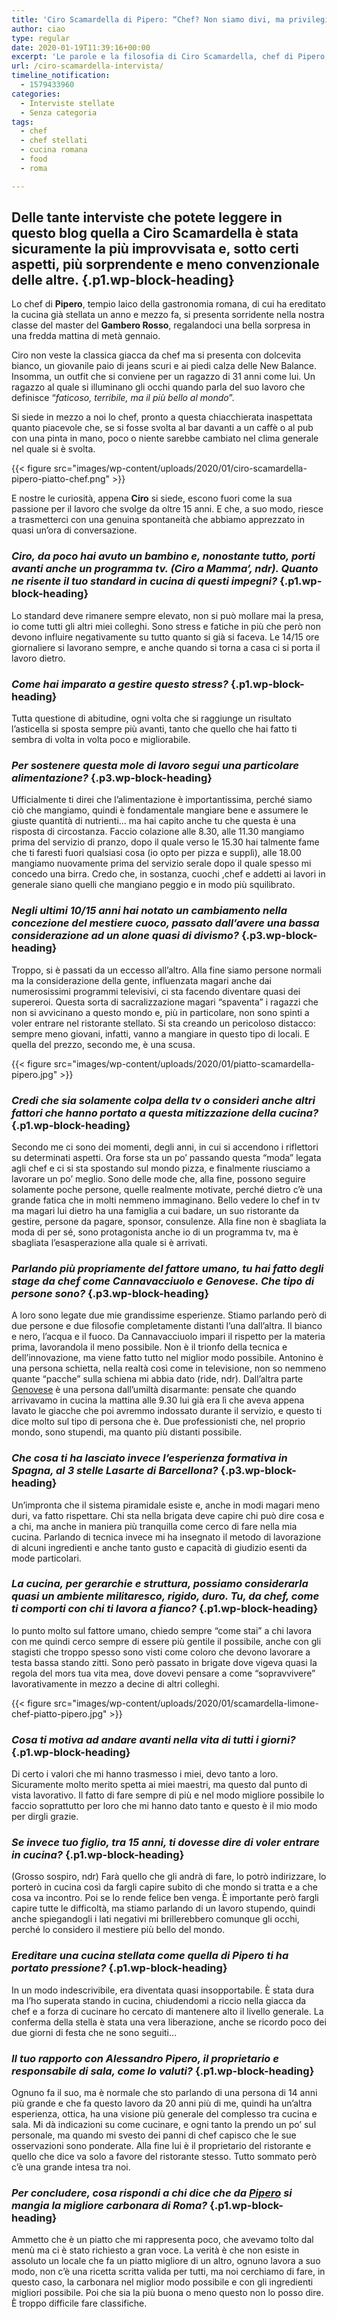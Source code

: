 ```yaml
---
title: 'Ciro Scamardella di Pipero: “Chef? Non siamo divi, ma privilegiati”- L’intervista completa'
author: ciao
type: regular
date: 2020-01-19T11:39:16+00:00
excerpt: 'Le parole e la filosofia di Ciro Scamardella, chef di Pipero, (ristorante una stella Michelin), che ci racconta il suo lavoro e la sua vita privata. '
url: /ciro-scamardella-intervista/
timeline_notification:
  - 1579433960
categories:
  - Interviste stellate
  - Senza categoria
tags:
  - chef
  - chef stellati
  - cucina romana
  - food
  - roma

---
```

## <span class="s1">Delle tante interviste che potete leggere in questo blog quella a Ciro Scamardella è stata sicuramente la più improvvisata e, sotto certi aspetti, più sorprendente e meno convenzionale delle altre. </span> {.p1.wp-block-heading}

<p class="p1">
  <span class="s1">Lo chef di <strong>Pipero</strong>, tempio laico della gastronomia romana, di cui ha ereditato la cucina già stellata un anno e mezzo fa, si presenta sorridente nella nostra classe del master del <strong>Gambero Rosso</strong>, regalandoci una bella sorpresa in una fredda mattina di metà gennaio.</span>
</p>

<p class="p1">
  <span class="s1">Ciro non veste la classica giacca da chef ma si presenta con dolcevita bianco, un giovanile paio di jeans scuri e ai piedi calza delle New Balance. Insomma, un outfit che si conviene per un ragazzo di 31 anni come lui. Un ragazzo al quale si illuminano gli occhi quando parla del suo lavoro che definisce “<em>faticoso, terribile, ma il più bello al mondo</em>”.</span>
</p>

<p class="p1">
  <span class="s1">Si siede in mezzo a noi lo chef, pronto a questa chiacchierata inaspettata quanto piacevole che, se si fosse svolta al bar davanti a un caffè o al pub con una pinta in mano, poco o niente sarebbe cambiato nel clima generale nel quale si è svolta.</span>
</p>


{{< figure src="images/wp-content/uploads/2020/01/ciro-scamardella-pipero-piatto-chef.png" >}}


<p class="p1">
  <span class="s1">E nostre le curiosità, appena <strong>Ciro</strong> si siede, escono fuori come la sua passione per il lavoro che svolge da oltre 15 anni. E che, a suo modo, riesce a trasmetterci con una genuina spontaneità che abbiamo apprezzato in quasi un’ora di conversazione.</span>
</p>

### <span class="s2"><b><i>Ciro, da poco hai avuto un bambino e, nonostante tutto, porti avanti anche un programma tv. (Ciro a Mamma’, ndr). Quanto ne risente il tuo standard in cucina di questi impegni?</i></b></span> {.p1.wp-block-heading}

<p class="p1">
  <span class="s1">Lo standard deve rimanere sempre elevato, non si può mollare mai la presa, io come tutti gli altri miei colleghi. Sono stress e fatiche in più che però non devono influire negativamente su tutto quanto si già si faceva. Le 14/15 ore giornaliere si lavorano sempre, e anche quando si torna a casa ci si porta il lavoro dietro.</span>
</p>

### <span class="s2"><b><i>Come hai imparato a gestire questo stress?</i></b></span> {.p1.wp-block-heading}

<p class="p1">
  <span class="s1">Tutta questione di abitudine, ogni volta che si raggiunge un risultato l’asticella si sposta sempre più avanti, tanto che quello che hai fatto ti sembra di volta in volta poco e migliorabile.</span>
</p>

### <span class="s1"><b><i>Per sostenere questa mole di lavoro segui una particolare alimentazione? </i></b></span> {.p3.wp-block-heading}

<p class="p1">
  <span class="s1">Ufficialmente ti direi che l’alimentazione è importantissima, perché siamo ciò che mangiamo, quindi è fondamentale mangiare bene e assumere le giuste quantità di nutrienti… ma hai capito anche tu che questa è una risposta di circostanza. Faccio colazione alle 8.30, alle 11.30 mangiamo prima del servizio di pranzo, dopo il quale verso le 15.30 hai talmente fame che ti faresti fuori qualsiasi cosa (io opto per pizza e supplì), alle 18.00 mangiamo nuovamente prima del servizio serale dopo il quale spesso mi concedo una birra. Credo che, in sostanza, cuochi ,chef e addetti ai lavori in generale siano quelli che mangiano peggio e in modo più squilibrato.</span>
</p>

### <span class="s1"><b><i>Negli ultimi 10/15 anni hai notato un cambiamento nella concezione del mestiere cuoco, passato dall’avere una bassa considerazione ad un alone quasi di divismo?</i></b></span> {.p3.wp-block-heading}

<p class="p1">
  <span class="s1">Troppo, si è passati da un eccesso all’altro. Alla fine siamo persone normali ma la considerazione della gente, influenzata magari anche dai numerosissimi programmi televisivi, ci sta facendo diventare quasi dei supereroi. Questa sorta di sacralizzazione magari “spaventa” i ragazzi che non si avvicinano a questo mondo e, più in particolare, non sono spinti a voler entrare nel ristorante stellato. Si sta creando un pericoloso distacco: sempre meno giovani, infatti, vanno a mangiare in questo tipo di locali. E quella del prezzo, secondo me, è una scusa.</span>
</p>


{{< figure src="images/wp-content/uploads/2020/01/piatto-scamardella-pipero.jpg" >}}


### <span class="s2"><b><i>Credi che sia solamente colpa della tv o consideri anche altri fattori che hanno portato a questa mitizzazione della cucina?</i></b></span> {.p1.wp-block-heading}

<p class="p1">
  <span class="s1">Secondo me ci sono dei momenti, degli anni, in cui si accendono i riflettori su determinati aspetti. Ora forse sta un po’ passando questa “moda” legata agli chef e ci si sta spostando sul mondo pizza, e finalmente riusciamo a lavorare un po’ meglio. Sono delle mode che, alla fine, possono seguire solamente poche persone, quelle realmente motivate, perché dietro c’è una grande fatica che in molti nemmeno immaginano. Bello vedere lo chef in tv ma magari lui dietro ha una famiglia a cui badare, un suo ristorante da gestire, persone da pagare, sponsor, consulenze. Alla fine non è sbagliata la moda di per sé, sono protagonista anche io di un programma tv, ma è sbagliata l’esasperazione alla quale si è arrivati. </span>
</p>

### <span class="s1"><b><i>Parlando più propriamente del fattore umano, tu hai fatto degli stage da chef come Cannavacciuolo e Genovese. Che tipo di persone sono?</i></b></span> {.p3.wp-block-heading}

<p class="p1">
  <span class="s1">A loro sono legate due mie grandissime esperienze. Stiamo parlando però di due persone e due filosofie completamente distanti l’una dall’altra. Il bianco e nero, l’acqua e il fuoco. Da Cannavacciuolo impari il rispetto per la materia prima, lavorandola il meno possibile. Non è il trionfo della tecnica e dell’innovazione, ma viene fatto tutto nel miglior modo possibile. Antonino è una persona schietta, nella realtà così come in televisione, non so nemmeno quante “pacche” sulla schiena mi abbia dato (ride, ndr). Dall’altra parte <a href="http://aleepepe.com/2019/11/17/niente-scherzi-a-il-pagliaccio-lintervista-a-anthony-genovese/" target="_blank" rel="noreferrer noopener" aria-label=" (apre in una nuova scheda)">Genovese</a> è una persona dall’umiltà disarmante: pensate che quando arrivavamo in cucina la mattina alle 9.30 lui già era lì che aveva appena lavato le giacche che poi avremmo indossato durante il servizio, e questo ti dice molto sul tipo di persona che è. Due professionisti che, nel proprio mondo, sono stupendi, ma quanto più distanti possibile.</span>
</p>

### <span class="s1"><b><i>Che cosa ti ha lasciato invece l’esperienza formativa in Spagna, al 3 stelle Lasarte di Barcellona?</i></b></span> {.p3.wp-block-heading}

<p class="p1">
  <span class="s1">Un’impronta che il sistema piramidale esiste e, anche in modi magari meno duri, va fatto rispettare. Chi sta nella brigata deve capire chi può dire cosa e a chi, ma anche in maniera più tranquilla come cerco di fare nella mia cucina. Parlando di tecnica invece mi ha insegnato il metodo di lavorazione di alcuni ingredienti e anche tanto gusto e capacità di giudizio esenti da mode particolari.</span>
</p>

### <span class="s2"><b><i>La cucina, per gerarchie e struttura, possiamo considerarla quasi un ambiente militaresco, rigido, duro. Tu, da chef, come ti comporti con chi ti lavora a fianco?</i></b></span> {.p1.wp-block-heading}

<p class="p1">
  <span class="s1">Io punto molto sul fattore umano, chiedo sempre “come stai” a chi lavora con me quindi cerco sempre di essere più gentile il possibile, anche con gli stagisti che troppo spesso sono visti come coloro che devono lavorare a testa bassa stando zitti. Sono però passato in brigate dove vigeva quasi la regola del mors tua vita mea, dove dovevi pensare a come “sopravvivere” lavorativamente in mezzo a decine di altri colleghi.</span>
</p>


{{< figure src="images/wp-content/uploads/2020/01/scamardella-limone-chef-piatto-pipero.jpg" >}}


### <span class="s2"><b><i>Cosa ti motiva ad andare avanti nella vita di tutti i giorni? </i></b></span> {.p1.wp-block-heading}

<p class="p1">
  <span class="s1">Di certo i valori che mi hanno trasmesso i miei, devo tanto a loro. Sicuramente molto merito spetta ai miei maestri, ma questo dal punto di vista lavorativo. Il fatto di fare sempre di più e nel modo migliore possibile lo faccio soprattutto per loro che mi hanno dato tanto e questo è il mio modo per dirgli grazie.</span>
</p>

### <span class="s2"><b><i>Se invece tuo figlio, tra 15 anni, ti dovesse dire di voler entrare in cucina?</i></b></span> {.p1.wp-block-heading}

<p class="p1">
  <span class="s1">(Grosso sospiro, ndr) Farà quello che gli andrà di fare, lo potrò indirizzare, lo porterò in cucina così da fargli capire subito di che mondo si tratta e a che cosa va incontro. Poi se lo rende felice ben venga. È importante però fargli capire tutte le difficoltà, ma stiamo parlando di un lavoro stupendo, quindi anche spiegandogli i lati negativi mi brillerebbero comunque gli occhi, perché lo considero il mestiere più bello del mondo.</span>
</p>

### <span class="s2"><b><i>Ereditare una cucina stellata come quella di Pipero ti ha portato pressione?</i></b></span> {.p1.wp-block-heading}

<p class="p1">
  <span class="s1">In un modo indescrivibile, era diventata quasi insopportabile. È stata dura ma l’ho superata stando in cucina, chiudendomi a riccio nella giacca da chef e a forza di cucinare ho cercato di mantenere alto il livello generale. La conferma della stella è stata una vera liberazione, anche se ricordo poco dei due giorni di festa che ne sono seguiti</span><span class="s1">… </span>
</p>

### <span class="s2"><b><i>Il tuo rapporto con Alessandro Pipero, il proprietario e responsabile di sala, come lo valuti?</i></b></span> {.p1.wp-block-heading}

<p class="p1">
  <span class="s1">Ognuno fa il suo, ma è normale che sto parlando di una persona di 14 anni più grande e che fa questo lavoro da 20 anni più di me, quindi ha un’altra esperienza, ottica, ha una visione più generale del complesso tra cucina e sala. Mi dà indicazioni su come cucinare, e ogni tanto la prendo un po’ sul personale, ma quando mi svesto dei panni di chef capisco che le sue osservazioni sono ponderate. Alla fine lui è il proprietario del ristorante e quello che dice va solo a favore del ristorante stesso. Tutto sommato però c’è una grande intesa tra noi.</span>
</p>

### <span class="s2"><b><i>Per concludere, cosa rispondi a chi dice che da <a href="https://www.piperoroma.it/" target="_blank" rel="noreferrer noopener" aria-label=" (apre in una nuova scheda)">Pipero</a> si mangia la migliore carbonara di Roma?</i></b></span> {.p1.wp-block-heading}

<p class="p1">
  <span class="s1">Ammetto che è un piatto che mi rappresenta poco, che avevamo tolto dal menù ma ci è stato richiesto a gran voce. La verità è che non esiste in assoluto un locale che fa un piatto migliore di un altro, ognuno lavora a suo modo, non c’è una ricetta scritta valida per tutti, ma noi cerchiamo di fare, in questo caso, la carbonara nel miglior modo possibile e con gli ingredienti migliori possibile. Poi che sia la più buona o meno questo non lo posso dire. È troppo difficile fare classifiche. </span>
</p>